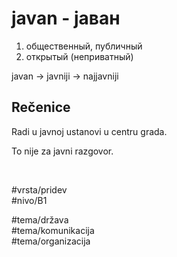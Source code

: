 # javan - јаван

1. общественный, публичный  
2. открытый (неприватный)

javan → javniji → najjavniji

## Rečenice

Radi u javnoj ustanovi u centru grada.

To nije za javni razgovor.

<br>

#vrsta/pridev  
#nivo/B1  

#tema/država  
#tema/komunikacija  
#tema/organizacija  
